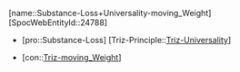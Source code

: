﻿---
type: TrizContradiction
aliases:
- Substance-Loss+Universality-moving_Weight
license: CC BY-SA 4.0
copyright: https://github.com/SpocWeb
IsDeleted: false
IsReadOnly: false
Confidential: public
tags: 
- Triz/Contradiction
---
[name::Substance-Loss+Universality-moving_Weight]
[SpocWebEntityId::24788]
+ [pro::Substance-Loss]
[Triz-Principle::[Triz-Universality](tech/Triz/Principle/Triz-Universality.md)]
- [con::[Triz-moving_Weight](tech/Triz/Parameter/Triz-moving_Weight.md)]

